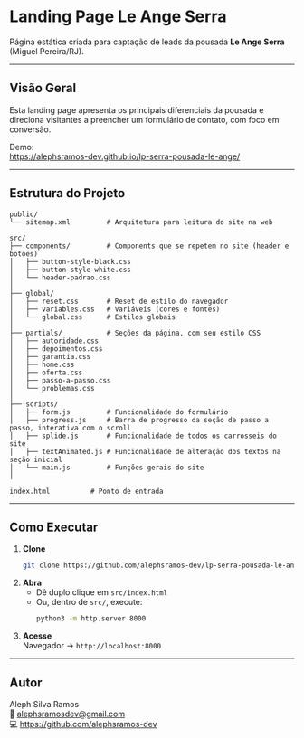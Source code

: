 # Landing Page Le Ange Serra

Página estática criada para captação de leads da pousada **Le Ange Serra** (Miguel Pereira/RJ).

---

## Visão Geral

Esta landing page apresenta os principais diferenciais da pousada e direciona visitantes a preencher um formulário de contato, com foco em conversão.

Demo:  
https://alephsramos-dev.github.io/lp-serra-pousada-le-ange/

---

## Estrutura do Projeto

```
public/
└── sitemap.xml         # Arquitetura para leitura do site na web

src/
├── components/         # Components que se repetem no site (header e botões)
│   ├── button-style-black.css     
│   ├── button-style-white.css   
│   └── header-padrao.css
│
├── global/
│   ├── reset.css       # Reset de estilo do navegador
│   ├── variables.css   # Variáveis (cores e fontes)
│   └── global.css      # Estilos globais
│
├── partials/           # Seções da página, com seu estilo CSS
│   ├── autoridade.css
│   ├── depoimentos.css
│   ├── garantia.css
│   ├── home.css
│   ├── oferta.css
│   ├── passo-a-passo.css
│   └── problemas.css
│
├── scripts/
│   ├── form.js         # Funcionalidade do formulário
│   ├── progress.js     # Barra de progresso da seção de passo a passo, interativa com o scroll
│   ├── splide.js       # Funcionalidade de todos os carrosseis do site
│   ├── textAnimated.js # Funcionalidade de alteração dos textos na seção inicial
│   └── main.js         # Funções gerais do site
│

index.html          # Ponto de entrada
```

---

## Como Executar

1. **Clone**  
   ```bash
   git clone https://github.com/alephsramos-dev/lp-serra-pousada-le-ange.git
   ```
2. **Abra**  
   - Dê duplo clique em `src/index.html`  
   - Ou, dentro de `src/`, execute:
     ```bash
     python3 -m http.server 8000
     ```
3. **Acesse**  
   Navegador → `http://localhost:8000`

---

## Autor

Aleph Silva Ramos  
📧 alephsramosdev@gmail.com  
💻 https://github.com/alephsramos-dev  
